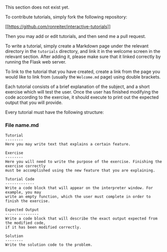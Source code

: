 This section does not exist yet.

To contribute tutorials, simply fork the following repository:

[[https://github.com/ronreiter/interactive-tutorials]]

Then you may add or edit tutorials, and then send me a pull request.

To write a tutorial, simply create a Markdown page under the relevant directory in the `tutorials` directory, and link it in the welcome screen in the relevant section. After adding it, please make sure that it linked correctly by running the Flask web server.

To link to the tutorial that you have created, create a link from the page you would like to link from (usually the `Welcome.md` page) using double brackets.

Each tutorial consists of a brief explanation of the subject, and a short exercise which will test the user. Once the user has finished modifying the code according to the exercise, it should execute to print out the expected output that you will provide.

Every tutorial must have the following structure:

### File name.md

    Tutorial
    --------
    Here you may write text that explains a certain feature.

    Exercise
    --------
    Here you will need to write the purpose of the exercise. Finishing the exercise correctly
    must be accomplished using the new feature that you are explaining.

    Tutorial Code
    -------------
    Write a code block that will appear on the interpreter window. For example, you may
    write an empty function, which the user must complete in order to finish the exercise.

    Expected Output
    ---------------
    Write a code block that will describe the exact output expected from the modified code,
    if it has been modified correctly.

    Solution
    --------
    Write the solution code to the problem.
